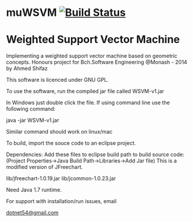 muWSVM [![Build Status](https://travis-ci.org/dotnet54/muWSVM.svg)](https://travis-ci.org/dotnet54/muWSVM) 
======


Weighted Support Vector Machine
===============================
Implementing a weighted support vector machine based on geometric concepts.
Honours project for Bch.Software Engineering @Monash - 2014 by Ahmed Shifaz

This software is licenced under GNU GPL.


To use the software, run the compiled jar file called WSVM-v1.jar

In Windows just double click the file.
If using command line use the following command:

java -jar WSVM-v1.jar

Similar command should work on linux/mac


To build, import the souce code to an eclipse project.

Dependencies: Add these files to eclipse build path to build source code:
(Project Properties->Java Build Path->Libraries->Add Jar file)
This is a modified version of JFreechart.

lib/jfreechart-1.0.19.jar 
lib/jcommon-1.0.23.jar


Need Java 1.7 runtime.


For support with installation/run issues, email

dotnet54@gmail.com
